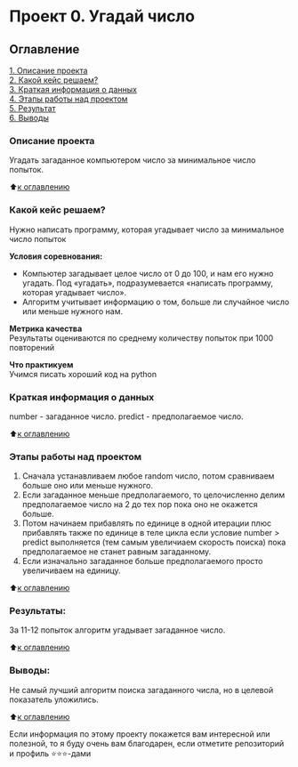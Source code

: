# Проект 0. Угадай число

## Оглавление  
[1. Описание проекта](.README.md#Описание-проекта)  
[2. Какой кейс решаем?](.README.md#Какой-кейс-решаем)  
[3. Краткая информация о данных](.README.md#Краткая-информация-о-данных)  
[4. Этапы работы над проектом](.README.md#Этапы-работы-над-проектом)  
[5. Результат](.README.md#Результат)    
[6. Выводы](.README.md#Выводы) 

### Описание проекта    
Угадать загаданное компьютером число за минимальное число попыток.

:arrow_up:[к оглавлению](_)


### Какой кейс решаем?    
Нужно написать программу, которая угадывает число за минимальное число попыток

**Условия соревнования:**  
- Компьютер загадывает целое число от 0 до 100, и нам его нужно угадать. Под «угадать», подразумевается «написать программу, которая угадывает число».
- Алгоритм учитывает информацию о том, больше ли случайное число или меньше нужного нам.

**Метрика качества**     
Результаты оцениваются по среднему количеству попыток при 1000 повторений

**Что практикуем**     
Учимся писать хороший код на python


### Краткая информация о данных
number - загаданное число.
predict - предполагаемое число.
  
:arrow_up:[к оглавлению](.README.md#Оглавление)


### Этапы работы над проектом  
1. Сначала устанавливаем любое random число, потом сравниваем больше оно или меньше нужного. 
2. Если загаданное меньше предполагаемого, то целочисленно делим предполагаемое число на 2 до тех пор пока оно не окажется больше.
3. Потом начинаем прибавлять по единице в одной итерации плюс прибавлять также по единице в теле цикла если условие number > predict выполняется (тем самым увеличиаем скорость поиска) пока предполагаемое не станет равным загаданному.
4. Если изначально загаданное больше предполагаемого просто увеличиваем на единицу. 

:arrow_up:[к оглавлению](.README.md#Оглавление)


### Результаты:  
За 11-12 попыток алгоритм угадывает загаданное число.

:arrow_up:[к оглавлению](.README.md#Оглавление)


### Выводы:  
Не самый лучший алгоритм поиска загаданного числа, но в целевой показатель уложились.

:arrow_up:[к оглавлению](.README.md#Оглавление)


Если информация по этому проекту покажется вам интересной или полезной, то я буду очень вам благодарен, если отметите репозиторий и профиль ⭐️⭐️⭐️-дами
